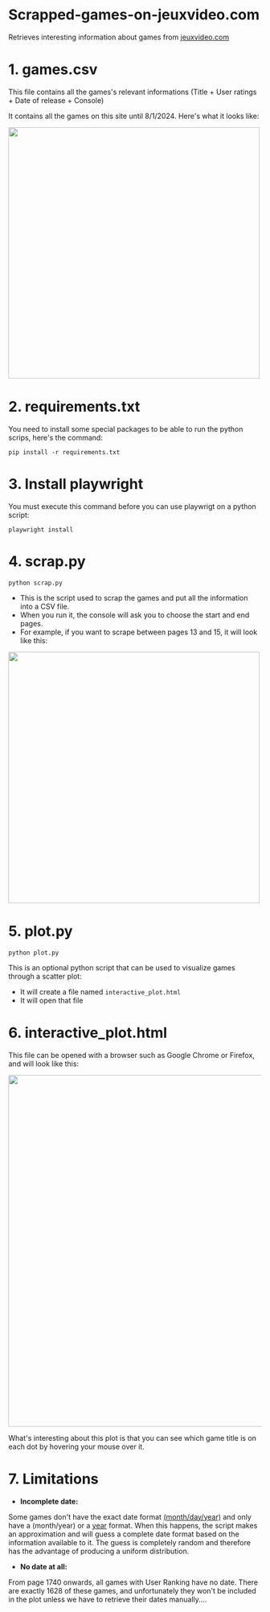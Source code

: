 # Scrapped-games-on-jeuxvideo.com
Retrieves interesting information about games from [jeuxvideo.com](https://www.jeuxvideo.com/tous-les-jeux/)

# 1. games.csv
This file contains all the games's relevant informations (Title + User ratings + Date of release + Console)

It contains all the games on this site until 8/1/2024. Here's what it looks like:

<img src="https://github.com/user-attachments/assets/361565d4-c0f3-4863-a71a-26e1dd3ee272" width="500" />

# 2. requirements.txt
You need to install some special packages to be able to run the python scrips, here's the command:
```
pip install -r requirements.txt
```

# 3. Install playwright
You must execute this command before you can use playwrigt on a python script:
```
playwright install
```

# 4. scrap.py
```
python scrap.py
```
- This is the script used to scrap the games and put all the information into a CSV file.
- When you run it, the console will ask you to choose the start and end pages. 
- For example, if you want to scrape between pages 13 and 15, it will look like this: 

<img src="https://github.com/user-attachments/assets/092f5152-98e7-4c9a-8ac2-3b4bba73c46c" width="500" />

# 5. plot.py
```
python plot.py
```
This is an optional python script that can be used to visualize games through a scatter plot:
- It will create a file named ```interactive_plot.html```
- It will open that file

# 6. interactive_plot.html
This file can be opened with a browser such as Google Chrome or Firefox, and will look like this:


<img src="https://github.com/user-attachments/assets/df4ec494-c085-47a8-b1fb-213ba67f5e0a" width="700" />

What's interesting about this plot is that you can see which game title is on each dot by hovering your mouse over it.

# 7. Limitations
- **Incomplete date:**

Some games don't have the exact date format [(month/day/year)](https://www.jeuxvideo.com/jeux/super-nintendo-snes/00004222-secret-of-evermore.htm) and only have a (month/year) or a [year](https://www.jeuxvideo.com/jeux/jeu-59021/) format.
When this happens, the script makes an approximation and will guess a complete date format based on the information available to it. The guess is completely random and therefore has the advantage of producing a uniform distribution.

- **No date at all:**

From page 1740 onwards, all games with User Ranking have no date. There are exactly 1628 of these games, and unfortunately they won't be included in the plot unless we have to retrieve their dates manually....


